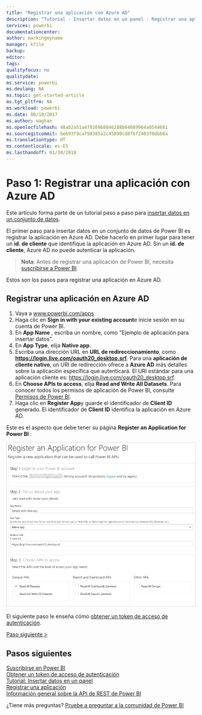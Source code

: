```yaml
---
title: "Registrar una aplicación con Azure AD"
description: "Tutorial - Insertar datos en un panel - Registrar una aplicación con Azure AD"
services: powerbi
documentationcenter: 
author: markingmyname
manager: kfile
backup: 
editor: 
tags: 
qualityfocus: no
qualitydate: 
ms.service: powerbi
ms.devlang: NA
ms.topic: get-started-article
ms.tgt_pltfrm: NA
ms.workload: powerbi
ms.date: 08/10/2017
ms.author: maghan
ms.openlocfilehash: 48ab2a51a479269b8846288b64089964a0544681
ms.sourcegitcommit: 6e693f9caf98385a2c45890cd0fbf2403f0dbb8a
ms.translationtype: HT
ms.contentlocale: es-ES
ms.lasthandoff: 01/30/2018
---
```

# <a name="step-1-register-an-app-with-azure-ad"></a>Paso 1: Registrar una aplicación con Azure AD
Este artículo forma parte de un tutorial paso a paso para [insertar datos en un conjunto de datos](walkthrough-push-data.md).

El primer paso para insertar datos en un conjunto de datos de Power BI es registrar la aplicación en Azure AD. Debe hacerlo en primer lugar para tener un **id. de cliente** que identifique la aplicación en Azure AD. Sin un **id. de cliente**, Azure AD no puede autenticar la aplicación.

> **Nota**: Antes de registrar una aplicación de Power BI, necesita [suscribirse a Power BI](create-an-azure-active-directory-tenant.md).
> 
> 

Estos son los pasos para registrar una aplicación en Azure AD.

## <a name="register-an-app-in-azure-ad"></a>Registrar una aplicación en Azure AD
1. Vaya a www.powerbi.com/apps.
2. Haga clic en **Sign in with your existing account**e inicie sesión en su cuenta de Power BI.
3. En **App Name** , escriba un nombre, como "Ejemplo de aplicación para insertar datos".
4. En **App Type**, elija **Native app**.
5. Escriba una dirección URL en **URL de redireccionamiento**, como **https://login.live.com/oauth20_desktop.srf**. Para una **aplicación de cliente nativo**, un URI de redirección ofrece a **Azure AD** más detalles sobre la aplicación específica que autenticará. El URI estándar para una aplicación cliente es: https://login.live.com/oauth20_desktop.srf.
6. En **Choose APIs to access**, elija **Read and Write All Datasets**. Para conocer todos los permisos de aplicación de Power BI, consulte [Permisos de Power BI](power-bi-permissions.md).
7. Haga clic en **Register App**y guarde el identificador de **Client ID** generado. El identificador de **Client ID** identifica la aplicación en Azure AD.

Este es el aspecto que debe tener su página **Register an Application for Power BI** :

![](media/walkthrough-push-data-register-app-with-azure-ad/powerbi-developer-sample-register-app.png)

El siguiente paso le enseña cómo [obtener un token de acceso de autenticación](walkthrough-push-data-get-token.md).

[Paso siguiente >](walkthrough-push-data-get-token.md)

## <a name="next-steps"></a>Pasos siguientes
[Suscribirse en Power BI](create-an-azure-active-directory-tenant.md)  
[Obtener un token de acceso de autenticación](walkthrough-push-data-get-token.md)  
[Tutorial: Insertar datos en un panel](walkthrough-push-data.md)  
[Registrar una aplicación](register-app.md)  
[Información general sobre la API de REST de Power BI](overview-of-power-bi-rest-api.md)  

¿Tiene más preguntas? [Pruebe a preguntar a la comunidad de Power BI](http://community.powerbi.com/)

